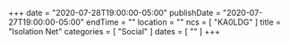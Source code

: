 +++
date = "2020-07-28T19:00:00-05:00"
publishDate = "2020-07-27T19:00:00-05:00"
endTime = ""
location = ""
ncs = [ "KA0LDG" ]
title = "Isolation Net"
categories = [ "Social" ]
dates = [ "" ]
+++
